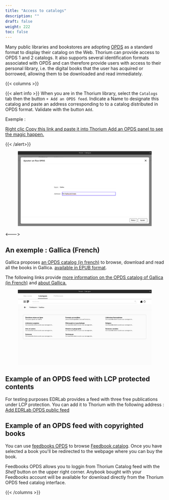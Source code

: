 ```yaml
---
title: "Access to catalogs"
description: ""
draft: false
weight: 222
toc: false
---
```


<p>Many public libraries and bookstores are adopting 
<a href="https://opds.io/">OPDS</a> as a standard format to display their 
catalog on the Web. Thorium can provide access to OPDS 1 and 2 catalogs. 
It also supports several identification formats associated with OPDS 
and can therefore provide users with access to their personal library,  
i.e. the digital books that the user has acquired or 
borrowed, allowing them to be downloaded and read immediately.
  </p>
  {{< columns >}}

{{< alert info >}}
When you are in the Thorium library, select the 
`Catalogs` tab then the button `+ Add an OPDS feed`. 
Indicate a Name to designate this catalog and paste an address corresponding to 
to a catalog distributed in OPDS format. Validate with the button `Add`.

Exemple : <p>
<a href="http://gallica.bnf.fr/opds" target="_blank">
Right clic Copy this link and paste it into Thorium Add an OPDS panel 
to see the magic happen.</a>
</p>

{{< /alert>}}

<figure>
  <img src="/images/local-fr/thorium-opds-add.png" alt="">
  <figcaption class="icon">
  </figcaption>
</figure>

<--->
<!--TODO: find a localized exemple-->
## An exemple : Gallica (French)
<p>Gallica proposes
<a href="http://gallica.bnf.fr/opds" target="_blank">an OPDS catalog (in french)</a>
to browse, download and read all the books in Gallica. 
<a href="http://gallica.bnf.fr/ebooks" target="_blank">available in EPUB format</a>.</p>

<p>The following links provide 
<a href="http://gallica.bnf.fr/blog/27042017/retrouvez-tous-nos-livres-au-format-epub-dans-votre-application-de-lecture-favorite">
more information on the OPDS catalog of Gallica (in French)</a> and 
<a href="https://gallica.bnf.fr/edit/und/a-propos">about Gallica.</a></p> 
<figure>
  <img src="/images/local-fr/thorium-opds-gallica-1.png" alt="">
  <figcaption class="icon">
  </figcaption>
</figure>

## Example of an OPDS feed with LCP protected contents
<p>For testing purposes EDRLab provides a feed with three free publications under LCP protection. You can add it to Thorium with the following address : <a href="opds://edrlab.org/public/feed/opds-lcp.json">Add EDRLab OPDS public feed</a></p>


## Example of an OPDS feed with copyrighted books

You can use [feedbooks OPDS](https://www.feedbooks.com/catalog) to browse [Feedbook catalog](https://www.feedbooks.com/#). Once you have selected a book you'll be redirected to the webpage where you can buy the book. 

Feedbooks OPDS allows you to loggin from Thorium Catalog feed with the *Shelf* button on the upper right corner. Anybook bought with your Feedbooks account will be available for download directly from the Thorium OPDS feed catalog interface. 

{{< /columns >}}
